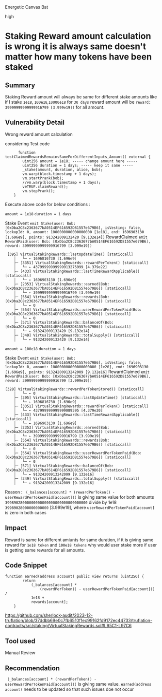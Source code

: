 Energetic Canvas Bat

high

# Staking Reward amount calculation is wrong it is always same doesn't matter how many tokens have been staked

## Summary

Staking Reward amount will always be same for different stake amounts like if I stake `1e18`, `100e18`,`10000e18` for `30 days` reward amount will be `reward: 39999999999999916799 [3.999e19])` for all amount.

## Vulnerability Detail

Wrong reward amount calculation

considering Test code

```solidity
      function testClaimedRewardsRemainsSameForDifferentInputs_Amount() external {
        uint256 amount = 1e18; ----- change amount here -----
        uint256 duration = 1 days; ----- keep it same -----
        _stake(amount, duration, alice, bob);
        vm.warp(block.timestamp + 1 days);
        vm.startPrank(bob);
        //vm.warp(block.timestamp + 1 days);
        veTRUF.claimReward();
        vm.stopPrank();
    }
```

Execute above code for below conditions :

`amount = 1e18`
`duration = 1 days`

Stake Event
`emit Stake(user: Bob: [0xDba2C8c2363677bA0514EF616592D81557e679B6], isVesting: false, lockupId: 0, amount: 1000000000000000000 [1e18], end: 1696903130 [1.696e9], points: 913242009132420 [9.132e14])`
RewardClaimed
`emit RewardPaid(user: Bob: [0xDba2C8c2363677bA0514EF616592D81557e679B6], reward: 39999999999999916799 [3.999e19])`

```log
 [395] VirtualStakingRewards::lastUpdateTime() [staticcall]
    │   └─ ← 1696816730 [1.696e9]
    ├─ [3351] VirtualStakingRewards::rewardPerToken() [staticcall]
    │   └─ ← 43799999999999913275999 [4.379e22]
    ├─ [433] VirtualStakingRewards::lastTimeRewardApplicable() [staticcall]
    │   └─ ← 1696903130 [1.696e9]
    ├─ [2353] VirtualStakingRewards::earned(Bob: [0xDba2C8c2363677bA0514EF616592D81557e679B6]) [staticcall]
    │   └─ ← 39999999999999916799 [3.999e19]
    ├─ [554] VirtualStakingRewards::rewards(Bob: [0xDba2C8c2363677bA0514EF616592D81557e679B6]) [staticcall]
    │   └─ ← 0
    ├─ [554] VirtualStakingRewards::userRewardPerTokenPaid(Bob: [0xDba2C8c2363677bA0514EF616592D81557e679B6]) [staticcall]
    │   └─ ← 0
    ├─ [571] VirtualStakingRewards::balanceOf(Bob: [0xDba2C8c2363677bA0514EF616592D81557e679B6]) [staticcall]
    │   └─ ← 913242009132420 [9.132e14]
    ├─ [349] VirtualStakingRewards::totalSupply() [staticcall]
    │   └─ ← 913242009132420 [9.132e14]
```

`amount = 100e18`
`duration = 1 days`

Stake Event
`emit Stake(user: Bob: [0xDba2C8c2363677bA0514EF616592D81557e679B6], isVesting: false, lockupId: 0, amount: 100000000000000000000 [1e20], end: 1696903130 [1.696e9], points: 91324200913242009 [9.132e16]`
RewardClaimed
`emit RewardPaid(user: Bob: [0xDba2C8c2363677bA0514EF616592D81557e679B6], reward: 39999999999999916799 [3.999e19])`

```log
[328] VirtualStakingRewards::rewardPerTokenStored() [staticcall]
    │   └─ ← 0
    ├─ [395] VirtualStakingRewards::lastUpdateTime() [staticcall]
    │   └─ ← 1696816730 [1.696e9]
    ├─ [3351] VirtualStakingRewards::rewardPerToken() [staticcall]
    │   └─ ← 437999999999999089595 [4.379e20]
    ├─ [433] VirtualStakingRewards::lastTimeRewardApplicable() [staticcall]
    │   └─ ← 1696903130 [1.696e9]
    ├─ [2353] VirtualStakingRewards::earned(Bob: [0xDba2C8c2363677bA0514EF616592D81557e679B6]) [staticcall]
    │   └─ ← 39999999999999916799 [3.999e19]
    ├─ [554] VirtualStakingRewards::rewards(Bob: [0xDba2C8c2363677bA0514EF616592D81557e679B6]) [staticcall]
    │   └─ ← 0
    ├─ [554] VirtualStakingRewards::userRewardPerTokenPaid(Bob: [0xDba2C8c2363677bA0514EF616592D81557e679B6]) [staticcall]
    │   └─ ← 0
    ├─ [571] VirtualStakingRewards::balanceOf(Bob: [0xDba2C8c2363677bA0514EF616592D81557e679B6]) [staticcall]
    │   └─ ← 91324200913242009 [9.132e16]
    ├─ [349] VirtualStakingRewards::totalSupply() [staticcall]
    │   └─ ← 91324200913242009 [9.132e16]
```

Reason :
` (_balances[account] * (rewardPerToken() - userRewardPerTokenPaid[account]))` is giving same value for both amounts `39989028000000000000000000000000000000` divide by 1e18 `39989028000000000000` [3.999e19], where `userRewardPerTokenPaid[account]` is zero in both cases

## Impact

Reward is same for different amiunts for same duration, if it is giving same reward for `1e18 token` and `100e18 tokens` why would user stake more if user is getting same rewards for all amounts.

## Code Snippet

```solidity
function earned(address account) public view returns (uint256) {
        return
            (_balances[account] *
                (rewardPerToken() - userRewardPerTokenPaid[account])) /
            1e18 +
            rewards[account];
    }
```

https://github.com/sherlock-audit/2023-12-truflation/blob/37ddbb69e0c7fb6510f1ec99162fd9172ec44733/truflation-contracts/src/staking/VirtualStakingRewards.sol#L95C1-L97C6

## Tool used

Manual Review

## Recommendation

` (_balances[account] * (rewardPerToken() - userRewardPerTokenPaid[account]))` is giving same value. `earned(address account)` needs to be updated so that such issues doe not occur